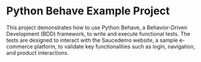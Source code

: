 # Python Behave Example Project

This project demonstrates how to use Python Behave, a Behavior-Driven Development (BDD) framework, to write and execute functional tests. 
The tests are designed to interact with the Saucedemo website, a sample e-commerce platform, to validate key functionalities such as login, navigation, and product interactions.
